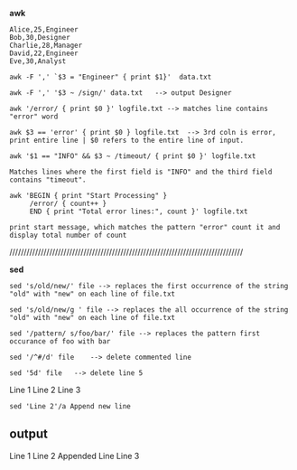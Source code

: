 **awk**

```csv
Alice,25,Engineer
Bob,30,Designer
Charlie,28,Manager
David,22,Engineer
Eve,30,Analyst
```

```shell
awk -F ',' `$3 = "Engineer" { print $1}'  data.txt

awk -F ',' '$3 ~ /sign/' data.txt   --> output Designer

awk '/error/ { print $0 }' logfile.txt --> matches line contains "error" word

awk $3 == 'error' { print $0 } logfile.txt  --> 3rd coln is error, print entire line | $0 refers to the entire line of input.

awk '$1 == "INFO" && $3 ~ /timeout/ { print $0 }' logfile.txt

Matches lines where the first field is "INFO" and the third field contains "timeout".

awk 'BEGIN { print "Start Processing" }
     /error/ { count++ }
     END { print "Total error lines:", count }' logfile.txt

print start message, which matches the pattern "error" count it and display total number of count

```

//////////////////////////////////////////////////////////////////////////////////

**sed**

```shell
sed 's/old/new/' file --> replaces the first occurrence of the string "old" with "new" on each line of file.txt

sed 's/old/new/g ' file --> replaces the all occurrence of the string "old" with "new" on each line of file.txt

sed '/pattern/ s/foo/bar/' file --> replaces the pattern first occurance of foo with bar

sed '/^#/d' file	--> delete commented line

sed '5d' file	--> delete line 5 
```

Line 1
Line 2
Line 3

```shell
sed 'Line 2'/a Append new line
```
output
-----
Line 1
Line 2
Appended Line
Line 3









